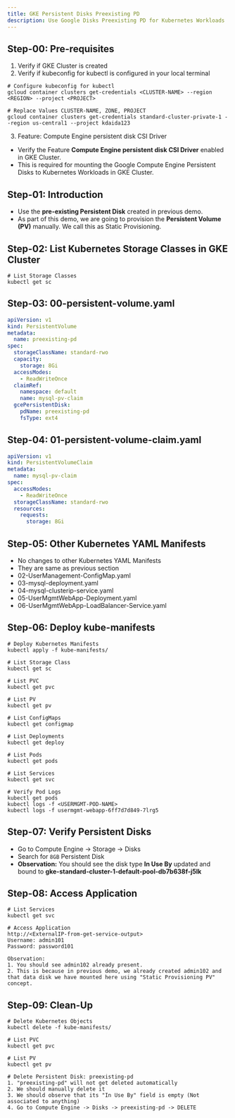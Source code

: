 ```yaml
---
title: GKE Persistent Disks Preexisting PD
description: Use Google Disks Preexisting PD for Kubernetes Workloads
---
```


## Step-00: Pre-requisites
1. Verify if GKE Cluster is created
2. Verify if kubeconfig for kubectl is configured in your local terminal
```t
# Configure kubeconfig for kubectl
gcloud container clusters get-credentials <CLUSTER-NAME> --region <REGION> --project <PROJECT>

# Replace Values CLUSTER-NAME, ZONE, PROJECT
gcloud container clusters get-credentials standard-cluster-private-1 --region us-central1 --project kdaida123
```
3. Feature: Compute Engine persistent disk CSI Driver
  - Verify the Feature **Compute Engine persistent disk CSI Driver** enabled in GKE Cluster. 
  - This is required for mounting the Google Compute Engine Persistent Disks to Kubernetes Workloads in GKE Cluster. 


## Step-01: Introduction
- Use the **pre-existing Persistent Disk** created in previous demo.
- As part of this demo, we are going to provision the **Persistent Volume (PV)** manually. We call this as Static Provisioning. 


## Step-02: List Kubernetes Storage Classes in GKE Cluster
```t
# List Storage Classes
kubectl get sc
```

## Step-03: 00-persistent-volume.yaml
```yaml
apiVersion: v1
kind: PersistentVolume
metadata:
  name: preexisting-pd
spec:
  storageClassName: standard-rwo
  capacity:
    storage: 8Gi
  accessModes:
    - ReadWriteOnce
  claimRef:
    namespace: default
    name: mysql-pv-claim
  gcePersistentDisk:
    pdName: preexisting-pd
    fsType: ext4
```

## Step-04: 01-persistent-volume-claim.yaml
```yaml
apiVersion: v1
kind: PersistentVolumeClaim
metadata:
  name: mysql-pv-claim
spec: 
  accessModes:
    - ReadWriteOnce
  storageClassName: standard-rwo
  resources: 
    requests:
      storage: 8Gi
```

## Step-05: Other Kubernetes YAML Manifests
- No changes to other Kubernetes YAML Manifests
- They are same as previous section
- 02-UserManagement-ConfigMap.yaml
- 03-mysql-deployment.yaml
- 04-mysql-clusterip-service.yaml
- 05-UserMgmtWebApp-Deployment.yaml
- 06-UserMgmtWebApp-LoadBalancer-Service.yaml

## Step-06: Deploy kube-manifests
```t
# Deploy Kubernetes Manifests
kubectl apply -f kube-manifests/

# List Storage Class
kubectl get sc

# List PVC
kubectl get pvc

# List PV
kubectl get pv

# List ConfigMaps
kubectl get configmap

# List Deployments
kubectl get deploy

# List Pods
kubectl get pods

# List Services
kubectl get svc

# Verify Pod Logs
kubectl get pods
kubectl logs -f <USERMGMT-POD-NAME>
kubectl logs -f usermgmt-webapp-6ff7d7d849-7lrg5
```

## Step-07: Verify Persistent Disks
- Go to Compute Engine -> Storage -> Disks
- Search for `8GB` Persistent Disk
- **Observation:** You should see the disk type **In Use By** updated and bound to **gke-standard-cluster-1-default-pool-db7b638f-j5lk**



## Step-08: Access Application
```t
# List Services
kubectl get svc

# Access Application
http://<ExternalIP-from-get-service-output>
Username: admin101
Password: password101

Observation:
1. You should see admin102 already present.
2. This is because in previous demo, we already created admin102 and that data disk we have mounted here using "Static Provisioning PV" concept.
```

## Step-09: Clean-Up
```t
# Delete Kubernetes Objects
kubectl delete -f kube-manifests/

# List PVC
kubectl get pvc

# List PV
kubectl get pv

# Delete Persistent Disk: preexisting-pd
1. "preexisting-pd" will not get deleted automatically
2. We should manually delete it 
3. We should observe that its "In Use By" field is empty (Not associated to anything)
4. Go to Compute Engine -> Disks -> preexisting-pd -> DELETE 
```

